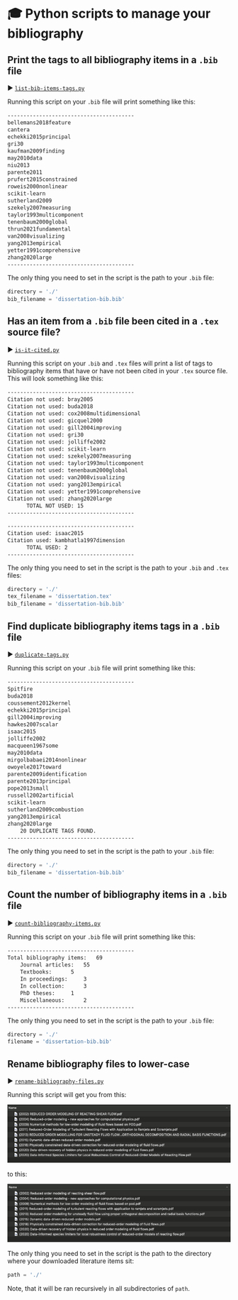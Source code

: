 # 🎓 Python scripts to manage your bibliography

## Print the tags to all bibliography items in a `.bib` file

► [`list-bib-items-tags.py`](list-bib-items-tags.py)

Running this script on your `.bib` file will print something like this:

```
----------------------------------------
bellemans2018feature
cantera
echekki2015principal
gri30
kaufman2009finding
may2010data
niu2013
parente2011
prufert2015constrained
roweis2000nonlinear
scikit-learn
sutherland2009
szekely2007measuring
taylor1993multicomponent
tenenbaum2000global
thrun2021fundamental
van2008visualizing
yang2013empirical
yetter1991comprehensive
zhang2020large
----------------------------------------
```

The only thing you need to set in the script is the path to your `.bib` file:

```python
directory = './'
bib_filename = 'dissertation-bib.bib'
```

## Has an item from a `.bib` file been cited in a `.tex` source file?

► [`is-it-cited.py`](is-it-cited.py)

Running this script on your `.bib` and `.tex` files will print a list of tags to bibliography items that have or have not been cited in your `.tex` source file. This will look something like this:

```
----------------------------------------
Citation not used: bray2005
Citation not used: buda2018
Citation not used: cox2008multidimensional
Citation not used: gicquel2000
Citation not used: gill2004improving
Citation not used: gri30
Citation not used: jolliffe2002
Citation not used: scikit-learn
Citation not used: szekely2007measuring
Citation not used: taylor1993multicomponent
Citation not used: tenenbaum2000global
Citation not used: van2008visualizing
Citation not used: yang2013empirical
Citation not used: yetter1991comprehensive
Citation not used: zhang2020large
      TOTAL NOT USED: 15
----------------------------------------
```

```
----------------------------------------
Citation used: isaac2015
Citation used: kambhatla1997dimension
      TOTAL USED: 2
----------------------------------------
```

The only thing you need to set in the script is the path to your `.bib` and `.tex` files:

```python
directory = './'
tex_filename = 'dissertation.tex'
bib_filename = 'dissertation-bib.bib'
```

## Find duplicate bibliography items tags in a `.bib` file

► [`duplicate-tags.py`](duplicate-tags.py)

Running this script on your `.bib` file will print something like this:

```
----------------------------------------
Spitfire
buda2018
coussement2012kernel
echekki2015principal
gill2004improving
hawkes2007scalar
isaac2015
jolliffe2002
macqueen1967some
may2010data
mirgolbabaei2014nonlinear
owoyele2017toward
parente2009identification
parente2013principal
pope2013small
russell2002artificial
scikit-learn
sutherland2009combustion
yang2013empirical
zhang2020large
	20 DUPLICATE TAGS FOUND.
----------------------------------------
```

The only thing you need to set in the script is the path to your `.bib` file:

```python
directory = './'
bib_filename = 'dissertation-bib.bib'
```

## Count the number of bibliography items in a `.bib` file

► [`count-bibliography-items.py`](count-bibliography-items.py)

Running this script on your `.bib` file will print something like this:

```
----------------------------------------
Total bibliography items:	69
	Journal articles:	55
	Textbooks:		5
	In proceedings:		3
	In collection:		3
	PhD theses:		1
	Miscellaneous:		2
----------------------------------------
```

The only thing you need to set in the script is the path to your `.bib` file:

```python
directory = './'
filename = 'dissertation-bib.bib'
```

## Rename bibliography files to lower-case

► [`rename-bibliography-files.py`](rename-bibliography-files.py)

Running this script will get you from this:

![Screenshot](rename-before.png)

to this:

![Screenshot](rename-after.png)

The only thing you need to set in the script is the path to the directory where your downloaded literature items sit:

```python
path = './'
```

Note, that it will be ran recursively in all subdirectories of `path`.
